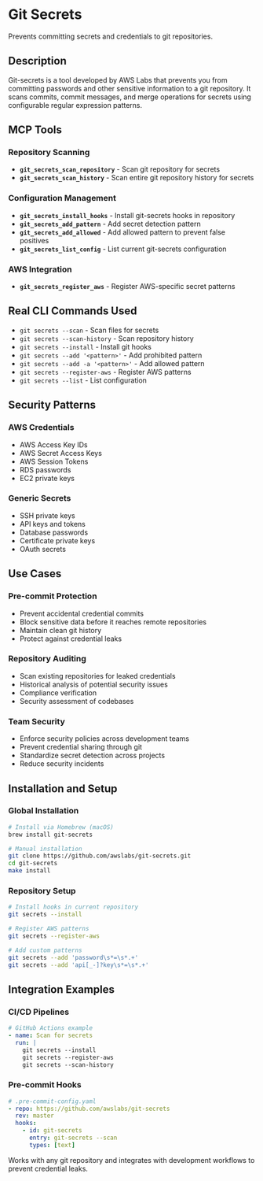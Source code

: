 # Git Secrets

Prevents committing secrets and credentials to git repositories.

## Description

Git-secrets is a tool developed by AWS Labs that prevents you from committing passwords and other sensitive information to a git repository. It scans commits, commit messages, and merge operations for secrets using configurable regular expression patterns.

## MCP Tools

### Repository Scanning
- **`git_secrets_scan_repository`** - Scan git repository for secrets
- **`git_secrets_scan_history`** - Scan entire git repository history for secrets

### Configuration Management
- **`git_secrets_install_hooks`** - Install git-secrets hooks in repository
- **`git_secrets_add_pattern`** - Add secret detection pattern
- **`git_secrets_add_allowed`** - Add allowed pattern to prevent false positives
- **`git_secrets_list_config`** - List current git-secrets configuration

### AWS Integration
- **`git_secrets_register_aws`** - Register AWS-specific secret patterns

## Real CLI Commands Used

- `git secrets --scan` - Scan files for secrets
- `git secrets --scan-history` - Scan repository history
- `git secrets --install` - Install git hooks
- `git secrets --add '<pattern>'` - Add prohibited pattern
- `git secrets --add -a '<pattern>'` - Add allowed pattern
- `git secrets --register-aws` - Register AWS patterns
- `git secrets --list` - List configuration

## Security Patterns

### AWS Credentials
- AWS Access Key IDs
- AWS Secret Access Keys
- AWS Session Tokens
- RDS passwords
- EC2 private keys

### Generic Secrets
- SSH private keys
- API keys and tokens
- Database passwords
- Certificate private keys
- OAuth secrets

## Use Cases

### Pre-commit Protection
- Prevent accidental credential commits
- Block sensitive data before it reaches remote repositories
- Maintain clean git history
- Protect against credential leaks

### Repository Auditing
- Scan existing repositories for leaked credentials
- Historical analysis of potential security issues
- Compliance verification
- Security assessment of codebases

### Team Security
- Enforce security policies across development teams
- Prevent credential sharing through git
- Standardize secret detection across projects
- Reduce security incidents

## Installation and Setup

### Global Installation
```bash
# Install via Homebrew (macOS)
brew install git-secrets

# Manual installation
git clone https://github.com/awslabs/git-secrets.git
cd git-secrets
make install
```

### Repository Setup
```bash
# Install hooks in current repository
git secrets --install

# Register AWS patterns
git secrets --register-aws

# Add custom patterns
git secrets --add 'password\s*=\s*.+'
git secrets --add 'api[_-]?key\s*=\s*.+'
```

## Integration Examples

### CI/CD Pipelines
```yaml
# GitHub Actions example
- name: Scan for secrets
  run: |
    git secrets --install
    git secrets --register-aws
    git secrets --scan-history
```

### Pre-commit Hooks
```yaml
# .pre-commit-config.yaml
- repo: https://github.com/awslabs/git-secrets
  rev: master
  hooks:
    - id: git-secrets
      entry: git-secrets --scan
      types: [text]
```

Works with any git repository and integrates with development workflows to prevent credential leaks.